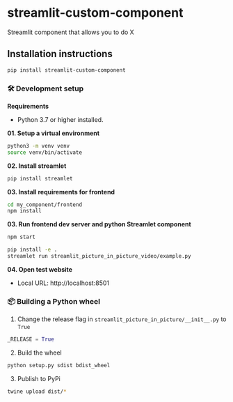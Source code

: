 # streamlit-custom-component

Streamlit component that allows you to do X

## Installation instructions

```sh
pip install streamlit-custom-component
```


### 🛠️ Development setup

**Requirements**

- Python 3.7 or higher installed.

**01. Setup a virtual environment**
```bash
python3 -m venv venv
source venv/bin/activate
```

**02. Install streamlet**

```bash
pip install streamlet
```


**03. Install requirements for frontend**

```bash
cd my_component/frontend
npm install
```

**03. Run frontend dev server and python Streamlet component**

```bash
npm start
```

```bash
pip install -e .
streamlet run streamlit_picture_in_picture_video/example.py
```



**04. Open test website**

- Local URL: http://localhost:8501



### 📦 Building a Python wheel

01. Change the release flag in `streamlit_picture_in_picture/__init__.py` to `True`

```python
_RELEASE = True
```

02. Build the wheel

```bash
python setup.py sdist bdist_wheel
```

03. Publish to PyPi
```bash
twine upload dist/*
```